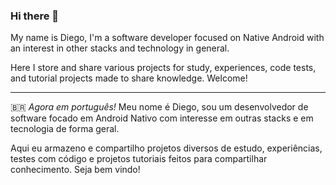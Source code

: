 ### Hi there 👋


My name is Diego, I'm a software developer focused on Native Android with an interest in other stacks and technology in general.

Here I store and share various projects for study, experiences, code tests, and tutorial projects made to share knowledge. Welcome!

---

🇧🇷 _Agora em português!_  Meu nome é Diego, sou um desenvolvedor de software focado em Android Nativo com interesse em outras stacks e em tecnologia de forma geral.

Aqui eu armazeno e compartilho projetos diversos de estudo, experiências, testes com código e projetos tutoriais feitos para compartilhar conhecimento. Seja bem vindo!

<!--
**DiegoLinks/DiegoLinks** is a ✨ _special_ ✨ repository because its `README.md` (this file) appears on your GitHub profile.

Here are some ideas to get you started:

- 🔭 I’m currently working on ...
- 🌱 I’m currently learning ...
- 👯 I’m looking to collaborate on ...
- 🤔 I’m looking for help with ...
- 💬 Ask me about ...
- 📫 How to reach me: ...
- 😄 Pronouns: ...
- ⚡ Fun fact: ...
-->

